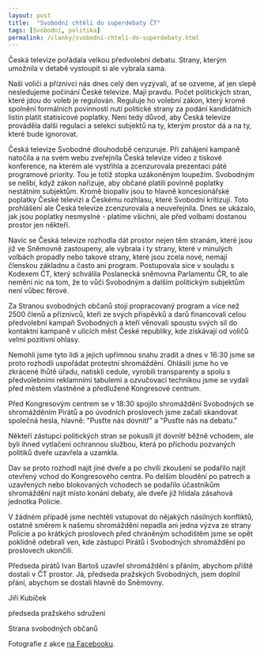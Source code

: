 ```yaml
---
layout: post
title:  "Svobodní chtěli do superdebaty ČT"
tags: [Svobodní, politika]
permalink: /clanky/svobodni-chteli-do-superdebaty.html
---
```


Česká televize pořádala velkou předvolební debatu. Strany, kterým umožnila v detabě vystoupit si ale vybrala sama.

Naši voliči a příznivci nás dnes celý den vyzývali, ať se ozveme, ať jen slepě nesledujeme počínání České televize. Mají pravdu. Počet politických stran, které jdou do voleb je regulován. Reguluje ho volební zákon, který kromě spolnění formálních povinností nutí politické strany za podání kandidátních listin platit statisícové poplatky. Není tedy důvod, aby Česká televize prováděla další regulaci a selekci subjektů na ty, kterým prostor dá a na ty, které bude ignorovat.

Česká televize Svobodné dlouhodobě cenzuruje. Při zahájení kampaně natočila a na svém webu zveřejnila Česká televize video z tiskové konference, na kterém ale vystřihla a zcenzurovala prezentaci páté programové priority. Tou je totiž stopka uzákoněným loupežím. Svobodným se nelíbí, když zákon nařizuje, aby občané platili povinně poplatky nestátním subjektům. Kromě biopaliv jsou to hlavně koncesionářské poplatky České televizi a Českému rozhlasu, které Svobodní kritizují. Toto prohlášení ale Česká televize zcenzurovala a neuveřejnila. Dnes se ukázalo, jak jsou poplatky nesmyslné - platíme všichni, ale před volbami dostanou prostor jen někteří.

Navíc se Česká televize rozhodla dát prostor nejen těm stranám, které jsou již ve Sněmovně zastoupeny, ale vybrala i ty strany, které v minulých volbách propadly nebo takové strany, které jsou zcela nové, nemají členskou základnu a často ani program. Postupovala sice v souladu s Kodexem ČT, který schválila Poslanecká sněmovna Parlamentu ČR, to ale nemění nic na tom, že to vůči Svobodným a dalším politickým subjektům není vůbec férové.

Za Stranou svobodných občanů stojí propracovaný program a více než 2500 členů a příznivců, kteří ze svých příspěvků a darů financovali celou předvolební kampaň Svobodných a kteří věnovali spoustu svých sil do kontaktní kampaně v ulicích měst České republiky, kde získávají od voličů velmi pozitivní ohlasy.

Nemohli jsme tyto lidi a jejich upřímnou snahu zradit a dnes v 16:30 jsme se proto rozhodli uspořádat protestní shromáždění. Ohlásili jsme ho ve zkrácené lhůtě úřadu, natiskli cedule, vyrobili transparenty a spolu s předvolebními reklamními tabulemi a ozvučovací technikou jsme se vydali před městem vlastněné a předlužené Kongresové centrum.

Před Kongresovým centrem se v 18:30 spojilo shromáždění Svobodných se shromážděním Pirátů a po úvodních proslovech jsme začali skandovat společná hesla, hlavně: "Pusťte nás dovnitř" a "Pusťte nás na debatu."

Někteří zástupci politických stran se pokusili jít dovnitř běžně vchodem, ale byli ihned vytlačeni ochrannou službou, která po příchodu pozvaných politiků dveře uzavřela a uzamkla.

Dav se proto rozhodl najít jiné dveře a po chvíli zkoušení se podařilo najít otevřený vchod do Kongresového centra. Po delším bloudění po patrech a uzavřených nebo blokovaných vchodech se podařilo účastníkům shromáždění najít místo konání debaty, ale dveře již hlídala zásahová jednotka Policie.

V žádném případě jsme nechtěli vstupovat do nějakých násilných konfliktů, ostatně směrem k našemu shromáždění nepadla ani jedna výzva ze strany Policie a po krátkých proslovech před chráněným schodištěm jsme se opět poklidně odebrali ven, kde zástupci Pirátů i Svobodných shromáždění po proslovech ukončili.

Předseda pirátů Ivan Bartoš uzavřel shromáždění s přáním, abychom příště dostali v ČT prostor. Já, předseda pražských Svobodných, jsem doplnil přání, abychom se dostali hlavně do Sněmovny.

Jiří Kubíček

předseda pražského sdružení

Strana svobodných občanů

Fotografie z akce <a href="https://www.facebook.com/media/set/?set=a.546126805466755.1073741840.181642631915176&type=1">na Facebooku</a>.
